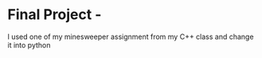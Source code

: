 # Final Project - 
I used one of my minesweeper assignment from my C++ class and change it into python